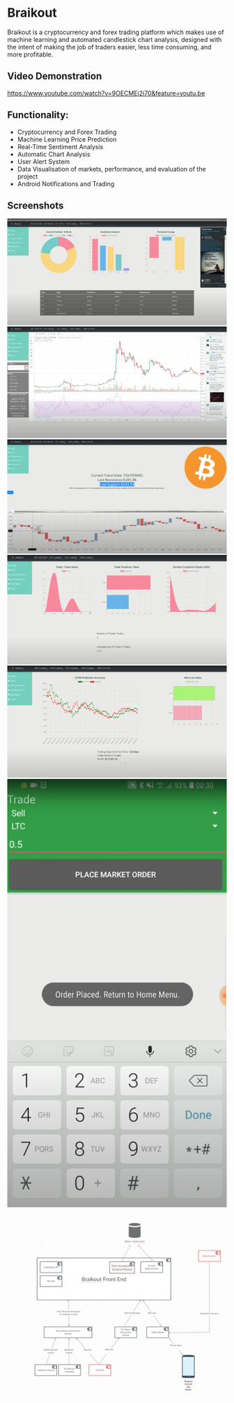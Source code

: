 # Braikout

Braikout is a cryptocurrency and forex trading platform which makes use of machine learning and automated candlestick chart analysis, designed with the intent of making the job of traders easier, less time consuming, and more profitable. 

## Video Demonstration

https://www.youtube.com/watch?v=9OECMEj2i70&feature=youtu.be

## Functionality:
 -	Cryptocurrency and Forex Trading
 - Machine Learning Price Prediction 
 - 	Real-Time Sentiment Analysis
 -	Automatic Chart Analysis
 -	User Alert System
 -	Data Visualisation of markets, performance, and evaluation of the project
 -	Android Notifications and Trading

## Screenshots
![UI](docs/images/ui.png)
![Trading Page](docs/images/trading.png)
![chartTa](docs/images/chartTa.png)
![Trading History](docs/images/history.png)
![Backtest](docs/images/backtest.png)
![App](docs/images/app.png)
![component](docs/images/ComponentDiagram.JPG)

